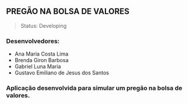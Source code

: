 ## PREGÃO NA BOLSA DE VALORES
> Status: Developing
> 
### Desenvolvedores:
+ Ana Maria Costa Lima
+ Brenda Giron Barbosa
+ Gabriel Luna Maria
+ Gustavo Emiliano de Jesus dos Santos 


### Aplicação desenvolvida para simular um pregão na bolsa de valores.

